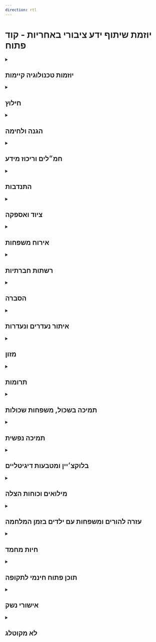 ```yaml
---
direction: rtl
---
```

# **יוזמת שיתוף ידע ציבורי באחריות - קוד פתוח**

<details class="links-section" id="initiatives">
<summary class="links-section-title" markdown="1" >

## יוזמות טכנולוגיה קיימות

<div class="open-caret"></div>
</summary>
<div class="links-section-content" markdown="1">
{% include_relative docs/_links/initiatives.md %}
</div>
</details>

<details class="links-section"  id="evacuate">
<summary class="links-section-title" markdown="1">

## חילוץ

<div class="open-caret"></div>
</summary>
<div class="links-section-content" markdown="1">
{% include_relative docs/_links/evacuate.md %}
</div>
</details>

<details class="links-section" id="protect">
<summary class="links-section-title" markdown="1">

## הגנה ולחימה

<div class="open-caret"></div>
</summary>
<div class="links-section-content" markdown="1">
{% include_relative docs/_links/protect.md %}
</div>
</details>

<details class="links-section" id="hamal">
<summary class="links-section-title" markdown="1">

## חמ״לים וריכוז מידע

<div class="open-caret"></div>
</summary>
<div class="links-section-content" markdown="1">
{% include_relative docs/_links/hamal.md %}
</div>
</details>

<details class="links-section"  id="volunteering">
<summary class="links-section-title" markdown="1">

## התנדבות

<div class="open-caret"></div>
</summary>
<div class="links-section-content" markdown="1">
{% include_relative docs/_links/volunteers.md %}
</div>
</details>

<details class="links-section"  id="equipment">
<summary class="links-section-title" markdown="1">

## ציוד ואספקה

<div class="open-caret"></div>
</summary>
<div class="links-section-content" markdown="1">
{% include_relative docs/_links/equipment.md %}
</div>
</details>

<details class="links-section"  id="hostFamily">
<summary class="links-section-title" markdown="1">

## אירוח משפחות

<div class="open-caret"></div>
</summary>
<div class="links-section-content" markdown="1">
{% include_relative docs/_links/hostFamily.md %}
</div>
</details>

<details class="links-section"  id="socialNetworks">
<summary class="links-section-title" markdown="1">

## רשתות חברתיות

<div class="open-caret"></div>
</summary>
<div class="links-section-content" markdown="1">
{% include_relative docs/_links/socialNetworks.md %}
</div>
</details>

<details class="links-section"  id="hasbara">
<summary class="links-section-title" markdown="1">

## הסברה

<div class="open-caret"></div>
</summary>
<div class="links-section-content" markdown="1">
{% include_relative docs/_links/hasbara.md %}
</div>
</details>

<details class="links-section"  id="needarim">
<summary class="links-section-title" markdown="1">

## איתור נעדרים ונעדרות

<div class="open-caret"></div>
</summary>
<div class="links-section-content" markdown="1">
{% include_relative docs/_links/needarim.md %}
</div>
</details>

<details class="links-section"  id="food">
<summary class="links-section-title" markdown="1">

## מזון

<div class="open-caret"></div>
</summary>
<div class="links-section-content" markdown="1">
{% include_relative docs/_links/food.md %}
</div>
</details>

<details class="links-section"  id="donations">
<summary class="links-section-title" markdown="1">

## תרומות

<div class="open-caret"></div>
</summary>
<div class="links-section-content" markdown="1">
{% include_relative docs/_links/donations.md %}
</div>
</details>

<details class="links-section"  id="support">
<summary class="links-section-title" markdown="1">

## תמיכה בשכול, משפחות שכולות

<div class="open-caret"></div>
</summary>
<div class="links-section-content" markdown="1">
{% include_relative docs/_links/families.md %}
</div>
</details>

<details class="links-section" id="mentalhHealth">
<summary class="links-section-title" markdown="1">

## תמיכה נפשית

<div class="open-caret"></div>
</summary>
<div class="links-section-content" markdown="1">
{% include_relative docs/_links/mentalhHealth.md %}
</div>
</details>

<details class="links-section">
<summary class="links-section-title" markdown="1">

## בלוקצ׳יין ומטבעות דיגיטליים

<div class="open-caret"></div>
</summary>
<div class="links-section-content" markdown="1">
{% include_relative docs/_links/blockchain.md %}
</div>
</details>

<details class="links-section"  id="reserves">
<summary class="links-section-title" markdown="1">

## מילואים וכוחות הצלה

<div class="open-caret"></div>
</summary>
<div class="links-section-content" markdown="1">
{% include_relative docs/_links/reserves.md %}
</div>
</details>

<details class="links-section"  id="parenting">
<summary class="links-section-title" markdown="1">

## עזרה להורים ומשפחות עם ילדים בזמן המלחמה

<div class="open-caret"></div>
</summary>
<div class="links-section-content" markdown="1">
{% include_relative docs/_links/parenting.md %}
</div>
</details>

<details class="links-section"  id="pets">
<summary class="links-section-title" markdown="1">

## חיות מחמד

<div class="open-caret"></div>
</summary>
<div class="links-section-content" markdown="1">
{% include_relative docs/_links/pets.md %}
</div>
</details>

<details class="links-section"  id="freeContent">
<summary class="links-section-title" markdown="1">

## תוכן פתוח חינמי לתקופה

<div class="open-caret"></div>
</summary>
<div class="links-section-content" markdown="1">
{% include_relative docs/_links/freeContent.md %}
</div>
</details>

<details class="links-section"  id="neshek">
<summary class="links-section-title" markdown="1">

## אישורי נשק

<div class="open-caret"></div>
</summary>
<div class="links-section-content" markdown="1">
{% include_relative docs/_links/neshek.md %}
</div>
</details>

<details class="links-section"  id="uncategorized">
<summary class="links-section-title" markdown="1">

## לא מקוטלג

<div class="open-caret"></div>
</summary>
<div class="links-section-content" markdown="1">
{% include_relative docs/_links/uncategorized.md %}
</div>
</details>
